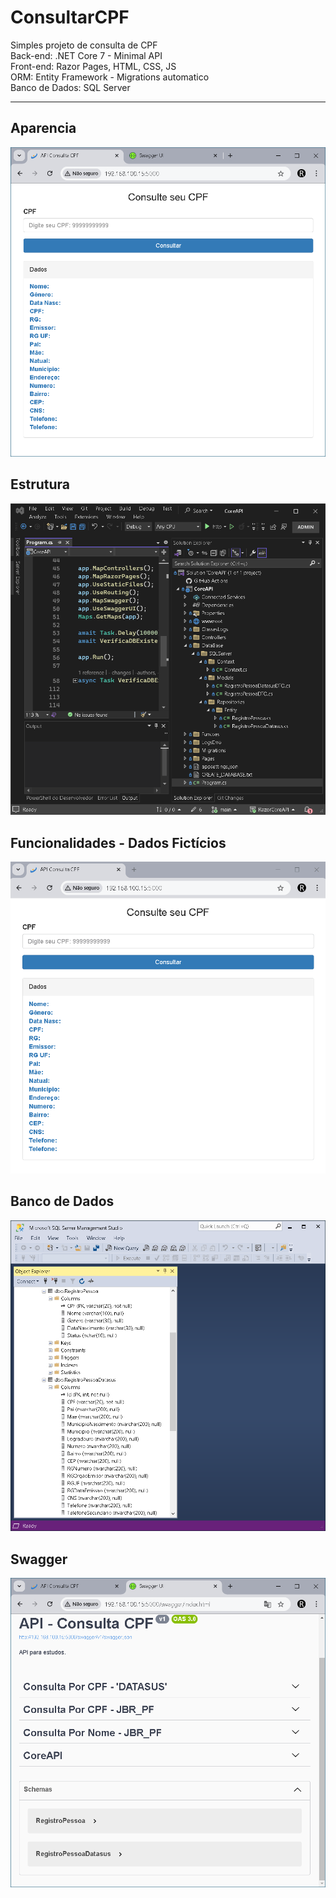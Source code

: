 # ConsultarCPF
Simples projeto de consulta de CPF <br> 
Back-end: .NET Core 7 - Minimal API <br>
Front-end: Razor Pages, HTML, CSS, JS <br>
ORM: Entity Framework - Migrations automatico <br>
Banco de Dados: SQL Server <br>
<hr>

## Aparencia 
![](https://raw.githubusercontent.com/renatosantoslw/ConsultarCPF/main/CoreAPI/wwwroot/images/6.png)

## Estrutura 
![](https://raw.githubusercontent.com/renatosantoslw/ConsultarCPF/main/CoreAPI/wwwroot/images/1.png)

## Funcionalidades - Dados Fictícios
![](https://raw.githubusercontent.com/renatosantoslw/ConsultarCPF/main/CoreAPI/wwwroot/images/2.gif)

## Banco de Dados
![](https://raw.githubusercontent.com/renatosantoslw/ConsultarCPF/main/CoreAPI/wwwroot/images/5.png)

## Swagger
![](https://raw.githubusercontent.com/renatosantoslw/ConsultarCPF/main/CoreAPI/wwwroot/images/4.png)




